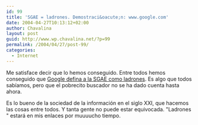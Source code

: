 ```yaml
---
id: 99
title: 'SGAE = ladrones. Demostraci&oacute;n: www.google.com'
date: 2004-04-27T10:13:12+02:00
author: Chavalina
layout: post
guid: http://www.wp.chavalina.net/?p=99
permalink: /2004/04/27/post-99/
categories:
  - Internet
---
```

Me satisface decir que lo hemos conseguido. Entre todos hemos conseguido que <a href="http://www.google.es/search?q=ladrones&#038;ie=UTF-8&#038;oe=UTF-8&#038;hl=es&#038;btnG=B%C3%BAsqueda+en+Google&#038;meta=" target="_blank">Google defina a la SGAE como ladrones</a>. Es algo que todos sab&iacute;amos, pero que el pobrecito buscador no se ha dado cuenta hasta ahora.

Es lo bueno de la sociedad de la informaci&oacute;n en el siglo XXI, que hacemos las cosas entre todos. Y tanta gente no puede estar equivocada. "Ladrones " estará en mis enlaces por muuuucho tiempo.